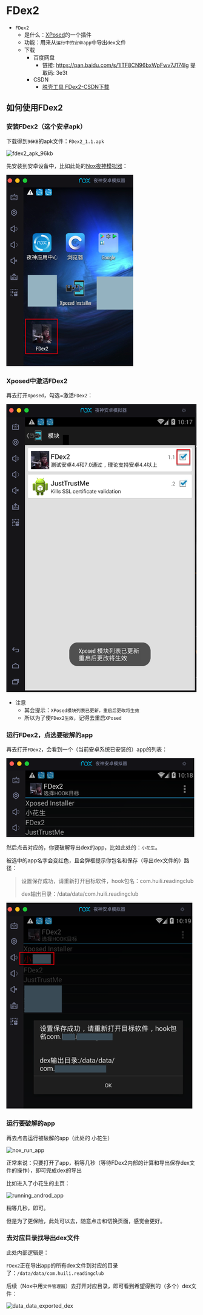 # FDex2

* `FDex2`
  * 是什么：[XPosed](https://book.crifan.com/books/crack_assistant_xposed_framework/website/)的一个插件
  * 功能：用来从`运行中的安卓app`中导出`dex`文件
  * 下载
    * 百度网盘
      * 链接: https://pan.baidu.com/s/1lTF8CN96bxWpFwv7J174lg 提取码: 3e3t
    * CSDN
      * [脱壳工具 FDex2-CSDN下载](https://download.csdn.net/download/crifan/11057898)

## 如何使用FDex2

### 安装FDex2（这个安卓apk）

下载得到`96KB`的apk文件：`FDex2_1.1.apk`

![fdex2_apk_96kb](../../assets/img/fdex2_apk_96kb.png)

先安装到安卓设备中，比如此处的[Nox夜神模拟器](https://book.crifan.org/books/good_android_emulator_nox/website/)：

![nox_installed_fdex2](../../assets/img/nox_installed_fdex2.png)

### Xposed中激活FDex2

再去打开`Xposed`，勾选=激活`FDex2`：

![installed_fdex2_to_xposed](../../assets/img/installed_fdex2_to_xposed.png)

* 注意
  * 其会提示：`XPosed模块列表已更新，重启后更改将生效`
  * 所以为了使`FDex2生效`，记得去重启`XPosed`

### 运行FDex2，点选要破解的app

再去打开`FDex2`，会看到一个（当前安卓系统已安装的）app的列表：

![fdex2_show_app_list](../../assets/img/fdex2_show_app_list.png)

然后点击对应的，你要破解导出dex的app，比如此处的：`小花生`。

被选中的app名字会变红色，且会弹框提示你包名和保存（导出dex文件的）路径：

> 设置保存成功，请重新打开目标软件，hook包名：com.huili.readingclub
> 
> dex输出目录：/data/data/com.huili.readingclub

![fdex2_notice_choose_ok](../../assets/img/fdex2_notice_choose_ok.png)

### 运行要破解的app

再去点击运行被破解的app（此处的 小花生）

![nox_run_app](../../assets/img/nox_run_app.png)

正常来说：只要打开了app，稍等几秒（等待FDex2内部的计算和导出保存dex文件的操作），即可完成dex的导出

比如进入了小花生的主页：

![running_androd_app](../../assets/img/running_androd_app.png)

稍等几秒，即可。

但是为了更保险，此处可以去，随意点击和切换页面，感觉会更好。

### 去对应目录找导出dex文件

此处内部逻辑是：

`FDex2`正在导出app的所有dex文件到对应的目录了：`/data/data/com.huili.readingclub`

后续（Nox中用`文件管理器`）去打开对应目录，即可看到希望得到的（多个）dex文件：

![data_data_exported_dex](../../assets/img/data_data_exported_dex.png)
